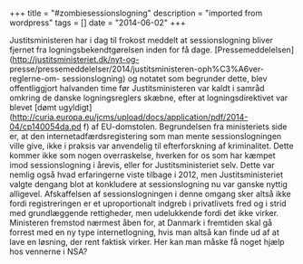 +++
title = "#zombiesessionslogning"
description = "imported from wordpress"
tags = []
date = "2014-06-02"
+++

Justitsministeren har i dag til frokost meddelt at sessionslogning bliver
fjernet fra logningsbekendtgørelsen inden for få dage.
[Pressemeddelelsen](http://justitsministeriet.dk/nyt-og-
presse/pressemeddelelser/2014/justitsministeren-oph%C3%A6ver-reglerne-om-
sessionslogning) og notatet som begrunder dette, blev offentliggjort halvanden
time før Justitsministeren var kaldt i samråd omkring de danske
logningsreglers skæbne, efter at logningsdirektivet var blevet [dømt ugyldigt]
(http://curia.europa.eu/jcms/upload/docs/application/pdf/2014-04/cp140054da.pd
f) af EU-domstolen. Begrundelsen fra ministeriets side er, at den
internetadfærdsregistering som man mente sessionslogningen ville give, ikke i
praksis var anvendelig til efterforskning af kriminalitet. Dette kommer ikke
som nogen overraskelse, hverken for os som har kæmpet imod sessionslogning i
årevis, eller for Justitsministeriet selv. Dette var nemlig også hvad
erfaringerne viste tilbage i 2012, men Justitsministeriet valgte dengang blot
at konkludere at sessionslogning nu var ganske nyttig alligevel. Afskaffelsen
af sessionslogningen i denne omgang sker altså ikke fordi registreringen er et
uproportionalt indgreb i privatlivets fred og i strid med grundlæggende
rettigheder, men udelukkende fordi det ikke virker. Ministeren fremstod
nærmest åben for, at Danmark i fremtiden skal gå forrest med en ny type
internetlogning, hvis man altså kan finde ud af at lave en løsning, der rent
faktisk virker. Her kan man måske få noget hjælp hos vennerne i NSA?

